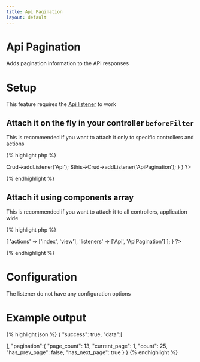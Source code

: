 ```yaml
---
title: Api Pagination
layout: default
---
```


# Api Pagination

Adds pagination information to the API responses

# Setup

This feature requires the [Api listener]({{site.url}}/docs/listeners/api.html) to work

## Attach it on the fly in your controller `beforeFilter`

This is recommended if you want to attach it only to specific controllers and actions

{% highlight php %}
<?php
class SamplesController extends AppController {

  public function beforeFilter() {
    $this->Crud->addListener('Api');
    $this->Crud->addListener('ApiPagination');
  }

}
?>
{% endhighlight %}

## Attach it using components array

This is recommended if you want to attach it to all controllers, application wide

{% highlight php %}
<?php
class SamplesController extends AppController {

  public $components = [
    'RequestHandler',
    'Crud.Crud' => [
      'actions' => ['index', 'view'],
      'listeners' => ['Api', 'ApiPagination']
    ];

}
?>
{% endhighlight %}

# Configuration

The listener do not have any configuration options

# Example output

{% highlight json %}
{
   "success": true,
   "data":[

   ],
   "pagination":{
      "page_count": 13,
      "current_page": 1,
      "count": 25,
      "has_prev_page": false,
      "has_next_page": true
   }
}
{% endhighlight %}
